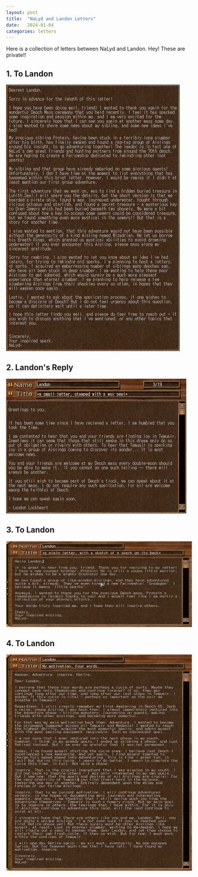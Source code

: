 ```yaml
---
layout: post
title:  "NaLyd and Landon Letters"
date:   2024-01-04
categories: letters
---
```


Here is a collection of letters between NaLyd and Landon. Hey! These are private!!


## 1. To Landon
![Letter to Landon](/assets/img/letters/nalyd-landon/1-nalyd.png)

## 2. Landon's Reply
![Letter to NaLyd](/assets/img/letters/nalyd-landon/2-landon.png)

## 3. To Landon
![Letter to Landon](/assets/img/letters/nalyd-landon/3-nalyd.png)

## 4. To Landon
![Letter to Landon](/assets/img/letters/nalyd-landon/4-nalyd.png)

